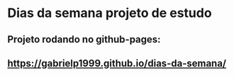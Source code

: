 # Dias da semana projeto de estudo

## Projeto rodando no github-pages:
## https://gabrielp1999.github.io/dias-da-semana/